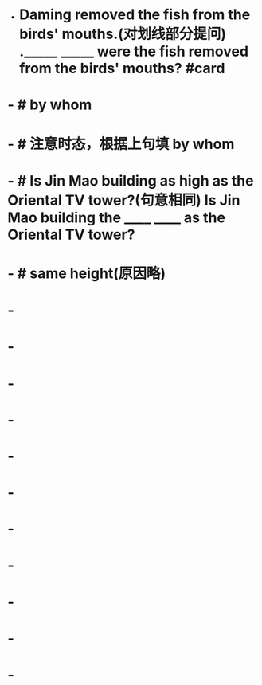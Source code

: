 - # Daming removed the fish from the birds' mouths.(对划线部分提问) ._____  _____ were the fish removed from the birds' mouths? #card
# 	- # by whom
# 	- # 注意时态，根据上句填 by whom
# - # Is Jin Mao building as high as the Oriental TV tower?(句意相同) Is Jin Mao building the ____ ____ as the Oriental TV tower?
# 	- # same height(原因略)
# -
# -
# 	-
# -
# -
# -
# -
# -
# -
# -
# -